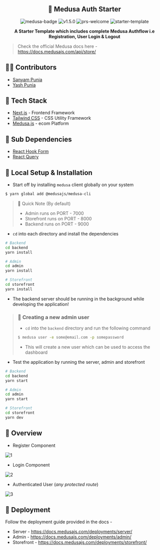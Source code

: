 <h2 align="center">🏬 Medusa Auth Starter</h2>

<div align="center">
    <img src="https://img.shields.io/static/v1?label=medusa&message=js&color=blueviolet&style=for-the-badge" alt="medusa-badge"/>
    <img src="https://img.shields.io/static/v1?label=Version&message=1.5.0&color=success&style=for-the-badge" alt="v1.5.0">
    <img src="https://img.shields.io/static/v1?label=PRs&message=welcome&color=success&style=for-the-badge" alt="prs-welcome">
    <img src="https://img.shields.io/static/v1?label=Starter&message=Template&color=success&style=for-the-badge" alt="starter-template">
    <p style="font-weight: bold"> A Starter Template which includes complete Medusa Authflow i.e Registration, User Login & Logout</p>
</div>

> Check the official Medusa docs here - https://docs.medusajs.com/api/store/

## 👨‍🌾 Contributors
* [Sanyam Punia](https://github.com/SanyamPunia)
* [Yash Punia](https://github.com/yash-Punia/)

## 🌌 Tech Stack

- [Next.js](https://nextjs.org/) - Frontend Framework
- [Tailwind CSS](https://tailwindcss.com/) - CSS Utility Framework
- [Medusa.js](https://medusajs.com/) - ecom Platform

## 🌠 Sub Dependencies

- [React Hook Form](https://react-hook-form.com/)
- [React Query](https://tanstack.com/query/v4)

## 🔬 Local Setup & Installation

- Start off by installing `medusa` client globally on your system

```bash
$ yarn global add @medusajs/medusa-cli
```

> 📌 Quick Note (By default)
>
> - Admin runs on PORT - 7000
> - Storefront runs on PORT - 8000
> - Backend runs on PORT - 9000

- `cd` into each directory and install the dependencies

```bash
# Backend
cd backend
yarn install

# Admin
cd admin
yarn install

# Storefront
cd storefront
yarn install
```

- The backend server should be running in the background while developing the application!

> ### 👤 Creating a new admin user
>
> - `cd` into the `backend` directory and run the following command
>
> ```bash
> $ medusa user -e some@email.com -p somepassword
> ```
>
> - This will create a new user which can be used to access the dashboard

- Test the application by running the server, admin and storefront

```bash
# Backend
cd backend
yarn start

# Admin
cd admin
yarn start

# Storefront
cd storefront
yarn dev
```

## 🎯 Overview

- Register Component

![1](https://user-images.githubusercontent.com/35108041/196891657-55df5526-0992-4272-87d0-49cbc4c9f788.png)

- Login Component

![2](https://user-images.githubusercontent.com/35108041/196891667-81321565-e09a-4c10-a3a0-5d9fbdaa1678.png)

- Authenticated User (_any protected route_)

![3](https://user-images.githubusercontent.com/35108041/196892272-d21582da-8846-459a-b32c-239bd9501632.png)

## 🥏 Deployment

Follow the deployment guide provided in the docs -

- Server - https://docs.medusajs.com/deployments/server/
- Admin - https://docs.medusajs.com/deployments/admin/
- Storefront - https://docs.medusajs.com/deployments/storefront/
